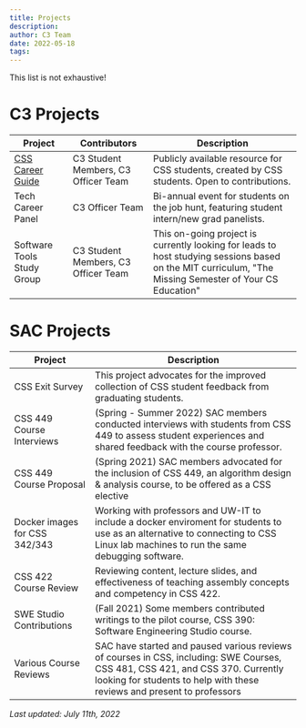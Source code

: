 ```yaml
---
title: Projects
description: 
author: C3 Team
date: 2022-05-18
tags: 
---
```


This list is not exhaustive! 

# C3 Projects 
| Project                                                                              | Contributors                        | Description                                                                                   |
|--------------------------------------------------------------------------------------|-------------------------------------|-----------------------------------------------------------------------------------------------|
| [CSS Career Guide](https://css-student-advisory-council.github.io/css-career-guide/) | C3 Student Members, C3 Officer Team | Publicly available resource for CSS students, created by CSS students. Open to contributions. |
| Tech Career Panel                                                                    | C3 Officer Team                     | Bi-annual event for students on the job hunt, featuring student intern/new grad panelists.    |
| Software Tools Study Group                                                           | C3 Student Members, C3 Officer Team   | This on-going project is currently looking for leads to host studying sessions based on the MIT curriculum, "The Missing Semester of Your CS Education"                 

# SAC Projects 
| Project                                                                                                    | Description                                                                                   |
|--------------------------------------------------------------------------------------|---------------------------------------------------------------------------------------------|
| CSS Exit Survey                                                                      | This project advocates for the improved collection of CSS student feedback from graduating students.               
| CSS 449 Course Interviews                                                            |  (Spring - Summer 2022) SAC members conducted interviews with students from CSS 449 to assess student experiences and shared feedback with the course professor.  
| CSS 449 Course Proposal                                                              | (Spring 2021) SAC members advocated for the inclusion of CSS 449, an algorithm design & analysis course, to be offered as a CSS elective 
| Docker images for CSS 342/343                                                        | Working with professors and UW-IT to include a docker enviroment for students to use as an alternative to connecting to CSS Linux lab machines to run the same debugging software.
| CSS 422 Course Review                                                                |Reviewing content, lecture slides, and effectiveness of teaching assembly concepts and competency in CSS 422. 
| SWE Studio Contributions                                                             |(Fall 2021) Some members contributed writings to the pilot course, CSS 390: Software Engineering Studio course.  
| Various Course Reviews                                                               |  SAC have started and paused various reviews of courses in CSS, including: SWE Courses, CSS 481, CSS 421, and CSS 370. Currently looking for students to help with these reviews and present to professors 



*Last updated: July 11th, 2022*
